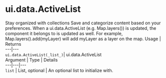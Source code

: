 
#  ui.data.ActiveList
Stay organized with collections  Save and categorize content based on your preferences. 
When a ui.data.ActiveList (e.g. Map.layers()) is updated, the component it belongs to is updated as well. For example, Map.layers().add(myLayer) will add myLayer as a layer on the map.
Usage | Returns  
---|---  
`ui.data.ActiveList(_list_)`|  ui.data.ActiveList  
Argument | Type | Details  
---|---|---  
`list` | List<Object>, optional | An optional list to initialize with.  
